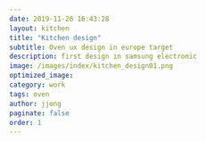 ```yaml
---
date: 2019-11-26 16:43:28
layout: kitchen
title: "Kitchen design"
subtitle: Oven ux design in europe target
description: first design in samsung electronic
image: /images/index/kitchen_design01.png
optimized_image:
category: work
tags: oven
author: jjong
paginate: false
order: 1
---
```


<html>
    <head>
        <!-- 내가 만든 CSS 넣어보기 -->
      <!-- <link rel="stylesheet" href="/assets/css/ux/ux_post_common.css"/> -->
      <style>
          .text_box{
            background-color: black;
            width: auto;
            /* 일정 이상 width 값이 커지 않도록 제한두기*/
            max-width: 50rem;
            padding: 0 1.25rem;
        }
        .container1 {
          display: -webkit-flex;
          display: flex;
          -webkit-flex-flow: row wrap;
          flex-flow: row wrap;

          max-width: 50rem;
          box-sizing: border-box;
          min-height: 100px;
          min-width: 150px;
        }
        .container2 {
          display: -webkit-flex;
          display: flex;
          -webkit-flex-flow: row wrap;
          flex-flow: row wrap;

          max-width: 50rem;
          box-sizing: border-box;
          min-height: 150px;
          min-width: 150px;
        }
        .container3 {
          display: -webkit-flex;
          display: flex;
          -webkit-flex-flow: row wrap;
          flex-flow: row wrap;

          max-width: 50rem;
          box-sizing: border-box;
          min-height: 150px;
          min-width: 150px;
        }
        .f1, .f2, .f3, .f4 {
          box-sizing: border-box;
          min-height: 150px;
          min-width: 150px;
          display: block;
        }


        @media (max-width: 37.5rem){
            .text_box{
                background-color: gold;
                display: block;
            }
            .d1, .d2, .d3, .d4, .d5 {
          width: 100%;
            }
            .e1, .e2, .e3 {
              width: 100%;
            }
            .f1, .f4{
              width: 100%;
            }
        }

        @media screen and (min-width: 37.5rem) and (max-width: 1024px){
            .text_box{
                background-color: blue;
                /* 아래 문장은 양쪽으로 자동 Margin값주기 */
                margin: 0 auto 0;
            }
            .d1{
              width: 100%;
            }
            .d2, .d3, .d4, .d5 {
           width: 50%;
          }

          .container1{
            max-width: 50rem;
            margin-left: auto;
            margin-right: auto;
            }
          .e1 {
            width: 60%;
            -webkit-order: 2;
            order: 2;
            }

          .e2 {
            width: 40%;
            -webkit-order: 1;
            order: 1;
           }

          .e3 {
            width: 100%;
            -webkit-order: 3;
            order: 3;
           }
          .container2{
            max-width: 50rem;
            margin-left: auto;
            margin-right: auto;
            }
          .f1 {
            width: 25%;
           }

          .f4 {
            width: 75%;
            }
          }
          .container3{
            max-width: 50rem;
            margin-left: auto;
            margin-right: auto;
            }

        @media (min-width: 1024px) {
          .text_box{
            background-color:rgba(10, 185, 19, 0.493);
            margin: 0 auto 0;
            display: flex;
            justify-content: center;
          }
          .d1 {
              width: 60%;
            }
            .d2 {
              width: 40%;
            }
            .d3, .d4 {
            width: 33%;
            }
            .d5 {
            width: 34%;
            }
          .container1 {
            max-width: 50rem;
            margin-left: auto;
            margin-right: auto;
          }
          .e1{
            width: 60%;
          }
          .e2 {
            width: 20%;
          }

          .e3 {
            width: 20%;
          }
          .container2{
            max-width: 50rem;
            margin-left: auto;
            margin-right: auto;
          }
          .f1 {
            width: 50%;
           }

          .f4 {
            width: 50%;
            }
          .container3{
            max-width: 50rem;
            margin-left: auto;
            margin-right: auto;
            }
        }
        /* Top left text */
        .oven-wrapper{
            /* margin-left: 24px; */
            background-color: black;
            color:#FFFFFF;
        }

        .post-description {
            position: relative;
            text-align: left;
            color: white;
        }
        .top-left {
            position: absolute;
            bottom: 3rem;
            right: 3rem;
        }

        .oven-wrapper .thumb-left{
            width: 50%;
            /* height: auto; */
            /* background-color: black; */
            background-image: url(/images/uk_lcd_oven/product.png);
            background-size: cover;
            background-position:top;
            margin-left: 24px;

        }

        .oven-wrapper .thumb-center{
            width: 100%;
            height: 400px;
            background-image: url(/images/uk_lcd_oven/control.png);
            background-size: cover;
            background-position:bottom;
        }

        </style>

    </head>

</html>

<div class="container1" style="color: #1d1d1f;  text-align: center;
font-family: 'Noto Sans KR','Roboto',sans-serif;">
    <div class="d1" style=" background-color: #fbfbfd;">
      <h1>🍴키친 디자인을 위한 <br> 유럽 식문화 조사</h1>
    </div>
    
    <div class="d2" style="background-color: #FFFFFF;">
      <img src="/images/01.png">
    </div>
    <div class="d3" style="background-color: #b4d2f7;"><h3> 런던, 파리 현지 조사</h3>
    </div>
    <div class="d4" style="background-color: #d5dfef;">4
    </div>
    <div class="d5" style="background-color: #dfe1e5;">5
    </div>
  </div>

<div >
    <div class="title" style="color: #1d1d1F">
    </div>
    <div class="sub-title" style="color: #1d1d1F; padding-left: 24px;">
       
    </div>
    <div class="post-description" style="color: #1d1d1F">
        구주 Microwave 원형 과제<br>
        시기 : 2016년 하반기<br>
        진행 내용 : 1. 구주 시장 영국, 프랑스의 현지 FGD(Focuss group design) 주방내에 Needs 파악<br> 2. 가정 방문(Home visit)을 실사용환경 파악과 진행하여 신규 UX컨셉을 발굴<br>
        효과 : 가격대별 3가지 군의 전략과 컨셉으로 제안 하였으며 전자레인지의 고정되어진 Form과 사용패턴에서 벗어난 새로운 형태에 컨셉을 제안함.
    </div>
</div>

<div>
    <img src="/images/eu_food/research.png" style="width:100%;">
</div>

<iframe width="560" height="315" src="https://www.youtube.com/embed/lphzDnh2BxE" frameborder="0" allow="accelerometer; autoplay; encrypted-media; gyroscope; picture-in-picture" allowfullscreen></iframe>
17년형 구주 MWO 선행 발굴 리서치 진행(한국리서치, 영국, 프랑스)<br>
FGD 및 Home vist 전자레인지 리서치<br>
신규디자인을 위한 데이터 확보를 위해서 구주 현지에 방문하여 주거, 식문화 등의 라이프 스타일 조사

{% include image-gallery.html folder="/images/uk_mwo/" %}

<div class="oven-wrapper">
    
    <div class="text-and-img">
        <div class="thumb-left" style="margin-top: 48px;"></div>
        <div class="title">
            <div class="sub-title">2014. June 입사1년차</div>
            오븐<br>컨트롤패널<br>
            디자인
        </div>
    </div>   
    <div class="post-description">
        NV9900J LCD, Dual oven LED Dual 오븐 컨트로패널 디자인

        효과 : 신규 원형 과제로 LCD, LED 등 다양한 오븐 제품군을 파생에 대응할 수 있도록 고려한 디자인으로 현재까지 5년이상 판매되고 활용되고 있는 컨트폴패널 디자인으로 구주 뿐만아니라 국내 오븐 파생되어진 과제

        Full touch controls
        A 4.6" Full touch TFT-LCD control panel makes cooking much simpler and easier. You can intuitively select and control functions and settings—such as the cooking mode, temperature and time— with a simple touch of your finger.
    </div>


        <div class="thumb-center"></div>

    <div class="post-description">
        Wi-Fi cooking control
        Built-in Wi-Fi capabilities let you remotely monitor and control your Oven using just an app*. Easily adjust settings, receive notifications and download recipes by chefs with Michelin 3-star restaurants—all from your smartphone. *Available on iPhones and Android devices. A network connection is required.

        </div>

        <div class="post-description">
            <div class="thumb-center" style="background-image: url(/images/uk_lcd_oven/product5.png);"></div>
            <div class="top-left title" style="text-align: left;">

            요리를 쉽게<br> 도와주는<br>UI 디자인
            </div>
        </div>
    <div class="reference">

    </div>
    {% include image-gallery.html folder="/images/uk_lcd_oven" %}
    <div class="referenc">
        참고 링크 : https://www.samsung.com/uk/cooking-appliances/electric-ovens/
    </div>

</div>

#### 구주 오븐 LED 디자인

Intuitive step-by-step cooking guide
Guide Lighting Control
Enjoy a much simpler and more intuitive way to cook with the Guide Lighting Control. This digital dashboard lights each step on your path to a delicious meal. You can control temperature and time settings by zone, program recipes, select cooking functions and set cleaning options easily.

{% include image-gallery.html folder="/images/uk_dual_oven/" %}

<iframe width="100%" height="315" src="https://www.youtube.com/embed/4bmsWkYfLkE" frameborder="0" allow="accelerometer; autoplay; encrypted-media; gyroscope; picture-in-picture" allowfullscreen></iframe>

미주 Slide-in, Freestanding Gas 레인지 파생 디자인
시기 : 2015년 상반기
내용 : 파생디자인으로 Slide-in, Freestanding 등 다양한 미주레인지 파생디자인
효과 : 엔트리부터 미들에 가격대에 해당하는 제품군에 다양한 제품들에 대응하는 파생디자인을 대응하였음.
참고 링크 : https://www.samsung.com/us/home-appliances/ranges/all-ranges/?fuel_type=Gas

{% include image-gallery.html folder="/images/us_range/" %}

https://www.samsung.com/us/home-appliances/ranges/electric/5-8-cu-ft-slide-in-induction-range-with-virtual-flame--technology-in-black-stainless-steel-ne58r9560wg-aa/

미주 Wall-Oven Combi/Single 컨트롤패널 원형과제
시기 : 2016년 상반기
내용 : 미주 시장의 신규 도입되는 Wall-Oven의 원형 과제 진행
효과 : wall Oven의 다양한 모델(Single, Double, Combi)에 적합한 컨트로패널 원형디자인 수립함.
참고 링크 : https://www.samsung.com/us/home-appliances/wall-ovens/microwave-combination-oven/30-combination-microwave-wall-oven-nq70r5511dg-aa/
https://www.samsung.com/us/home-appliances/wall-ovens/

#### 2016. 입사 3년차

2014 - 2016 oven ux design in kitchen part
https://www.samsung.com/uk/cooking-appliances/

##### Wall Oven in US

30” Microwave Combination Wall Oven in Black Stainless Steel

Guiding light controls are intuitive, with simple step-by-step instructions for choosing cooking options.

https://www.samsung.com/us/home-appliances/wall-ovens/double/30-double-wall-oven-nv51r5511dg-aa/

https://www.samsung.com/us/home-appliances/wall-ovens/microwave-combination-oven/30--combination-microwave-wall-oven-nq70m6650dg-aa/

{% include image-gallery.html folder="/images/us_oven/" %}

Single Oven
Bake, broil and roast with precise heat for even cooking and fit multiple dishes.

Double Oven
Cook at different temperatures and fit all your dishes from a rack of cookies to a turkey roast.

Microwave Combination Oven
Give your leftovers a second life with the microwave or create a gourmet meal with the oven.

Oven in Europe

- 2014~2016년 : IOT 관련 다수 기기 UX디자인 설계 경험 있음 : 오븐, 에어컨, 전자레인지 등<br>

Easy-to-use interface

Analog knobs and a digital touch screen make it easy to control the oven. And with signature LED lights, you can check on your food without opening the door.

<div>

    {% include image-gallery.html folder="/images/cook-top/" %}

</div>

폴더 단위로 불러오는 Gallery

#### hood

<div class="post-description">
    
    <div class="bottom-left">Bottom Left</div>
    <div class="top-left">Top Left</div>
</div>

<div class="title" style="color: #1d1d1F">
    디자인 검증을 위한<br> 뉴욕 User Test 진행
    <div style="width:50%;">
        <img src="/images/newyork/intro.png">
    </div>
</div>

<div>
    16년형 북미 레인지 디자인 SCR 선행 과제
    북미 현지 UT 설계 및 실사 진행(한국리서치, 뉴욕)
    신규 실물 제품을 대상으로 FGD 진행을 통한 컨셉 검증
    
    미주 레인지 & OTR 컨트롤패널 일원화 신규컨셉 과제
    시기 : 2015년 하반기
    내용 : 레인지와 OTR 컨트롤 패널의 통합하는 신규 컨셉 과제로 미주 뉴욕 현지 실사 UT를 통한 상품성 및 사용성 검증 과제를 진행
    효과 : 신규 컨셉의 문제점과 사용성 이슈들을 실제적으로 소비자들에게 확인한 데이타를 기반으로 신규 컨셉에 문제점을 경영진에게 전달하여 도입에 재고가 설득하여 잘못된 디자인되어진 제품이 시장에 출시되는 것을 막음..
</div>

{% include image-gallery.html folder="/images/newyork/" %}
